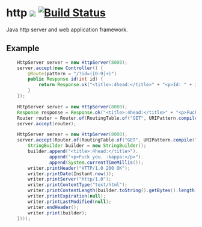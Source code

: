 # http ![](https://img.shields.io/github/license/mashape/apistatus.svg) [![Build Status](https://travis-ci.org/iitc/http.svg?branch=master)](https://travis-ci.org/iitc/http)
Java http server and web application framework.

## Example

```java
    HttpServer server = new HttpServer(8080);
    server.accept(new Controller() {
        @Route(pattern = "/?id=([0-9]+)")
        public Response id(int id) {
            return Response.ok("<title>:4head:</title>" + "<p>Id: " + id + "</p>" + System.currentTimeMillis());
        }
    });
```

```java
    HttpServer server = new HttpServer(8080);
    Response response = Response.ok("<title>:4head:</title>" + "<p>Fuck you. :kappa:</p>" + System.currentTimeMillis());
    Router router = Router.of(RoutingTable.of("GET", URIPattern.compile("/?id=[0-9]+"), response));
    server.accept(router);
```

```java
    HttpServer server = new HttpServer(8080);
    server.accept(Router.of(RoutingTable.of("GET", URIPattern.compile("/?id=[0-9]+"), (writer) -> {
        StringBuilder builder = new StringBuilder();
        builder.append("<title>:4head:</title>").
                append("<p>Fuck you. :kappa:</p>").
                append(System.currentTimeMillis());
        writer.printHeader("HTTP/1.0 200 OK");
        writer.printDate(Instant.now());
        writer.printServer("http/1.0");
        writer.printContentType("text/html");
        writer.printContentLength(builder.toString().getBytes().length);
        writer.printExpiration(null);
        writer.printLastModified(null);
        writer.endHeader();
        writer.print(builder);
    })));
```